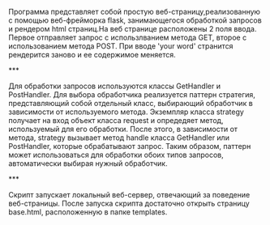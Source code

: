 <p>Программа представляет собой простую веб-страницу,реализованную с помощью веб-фрейморка flask, занимающегося обработкой запросов и рендером html страниц.На веб странице расположены 2 поля ввода. Первое отправляет запрос с использлванием метода GET, второе с использованием метода POST. При вводе 'your word' странится рендерится заново и ее содержимое меняется.</p>
***
<p>Для обработки запросов используются классы GetHandler и PostHandler. Для выбора обработчика реализуется паттерн стратегия, представляющий собой отдельный класс, выбирающий обработчик в зависимости от используемого метода. Экземпляр класса strategy получает на вход объект класса request и опредедяет метод, используемый для его обработки. После этого, в зависимости от метода, strategy вызывает метод handle класса GetHandler или PostHandler, которые обрабатывают запрос. Таким образом, паттерн может использоваться для обработки обоих типов запросов, автоматически выбирая нужный обработчик.</p>
***
<p>Скрипт запускает локальный веб-сервер, отвечающий за поведение веб-страницы. После запуска скрипта достаточно открыть страницу base.html, расположенную в папке templates.</p>
